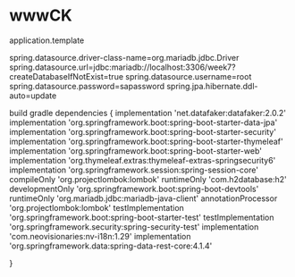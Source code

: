 # wwwCK
application.template

spring.datasource.driver-class-name=org.mariadb.jdbc.Driver
spring.datasource.url=jdbc:mariadb://localhost:3306/week7?createDatabaseIfNotExist=true
spring.datasource.username=root
spring.datasource.password=sapassword
spring.jpa.hibernate.ddl-auto=update

build gradle
dependencies {
	implementation 'net.datafaker:datafaker:2.0.2'
    implementation 'org.springframework.boot:spring-boot-starter-data-jpa'
    implementation 'org.springframework.boot:spring-boot-starter-security'
    implementation 'org.springframework.boot:spring-boot-starter-thymeleaf'
    implementation 'org.springframework.boot:spring-boot-starter-web'
    implementation 'org.thymeleaf.extras:thymeleaf-extras-springsecurity6'
    implementation 'org.springframework.session:spring-session-core'
    compileOnly 'org.projectlombok:lombok'
    runtimeOnly 'com.h2database:h2'
    developmentOnly 'org.springframework.boot:spring-boot-devtools'
    runtimeOnly 'org.mariadb.jdbc:mariadb-java-client'
    annotationProcessor 'org.projectlombok:lombok'
    testImplementation 'org.springframework.boot:spring-boot-starter-test'
    testImplementation 'org.springframework.security:spring-security-test'
    implementation 'com.neovisionaries:nv-i18n:1.29'
    implementation 'org.springframework.data:spring-data-rest-core:4.1.4'

}
